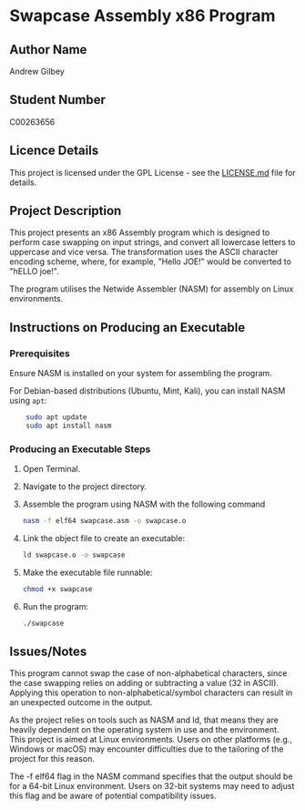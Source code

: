 # Swapcase Assembly x86 Program

## Author Name

Andrew Gilbey

## Student Number

C00263656

## Licence Details

This project is licensed under the GPL License - see the [LICENSE.md](LICENSE) file for details.

## Project Description

This project presents an x86 Assembly program which is designed to perform case swapping on input strings, and convert all lowercase letters to uppercase and vice versa. The transformation uses the ASCII character encoding scheme, where, for example, "Hello JOE!" would be converted to "hELLO joe!".

The program utilises the Netwide Assembler (NASM) for assembly on Linux environments. 

## Instructions on Producing an Executable

### Prerequisites

Ensure NASM is installed on your system for assembling the program. 

For Debian-based distributions (Ubuntu, Mint, Kali),  you can install NASM using `apt`:

```bash
    sudo apt update
    sudo apt install nasm
```

### Producing an Executable Steps

1. Open Terminal.
2. Navigate to the project directory.
3. Assemble the program using NASM with the following command 

    ```bash
    nasm -f elf64 swapcase.asm -o swapcase.o
    ```

4. Link the object file to create an executable:

    ```bash
    ld swapcase.o -o swapcase
    ```

5. Make the executable file runnable:

    ```bash
    chmod +x swapcase
    ```

6. Run the program:

    ```bash
    ./swapcase
    ```

## Issues/Notes

This program cannot swap the case of non-alphabetical characters, since the case swapping relies on adding or subtracting a value (32 in ASCII). Applying this operation to non-alphabetical/symbol characters can result in an unexpected outcome in the output.

As the project relies on tools such as NASM and ld, that means they are heavily dependent on the operating system in use and the environment. This project is aimed at Linux environments. Users on other platforms (e.g., Windows or macOS) may encounter difficulties due to the tailoring of the project for this reason.

The -f elf64 flag in the NASM command specifies that the output should be for a 64-bit Linux environment. Users on 32-bit systems may need to adjust this flag and be aware of potential compatibility issues.
